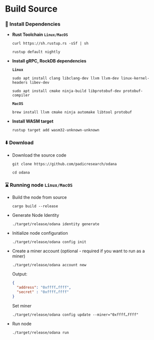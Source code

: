 # Build Source

### 🧰 Install Dependencies

* **Rust Toolchain `Linux/MacOS`**
    ```shell
    curl https://sh.rustup.rs -sSf | sh
    ```
    ```shell
    rustup default nightly
    ```
* **Install gRPC, RockDB dependencies**

  **`Linux`**

  ```shell
  sudo apt install clang libclang-dev llvm llvm-dev linux-kernel-headers libev-dev
  ```
  ```shell
  sudo apt install cmake ninja-build libprotobuf-dev protobuf-compiler
  ```
  **`MacOS`**

  ```shell
  brew install llvm cmake ninja automake libtool protobuf
  ```
* **Install WASM target**
  ```shell
  rustup target add wasm32-unknown-unknown
  ```

### ⬇️ Download

* Download the source code
    ```shell
    git clone https://github.com/padicresearch/odana
    ```
    ```shell
    cd odana
    ```

### ⌛️ Running node `Linux/MacOS`

* Build the node from source
    ```shell
    cargo build --release
    ```
* Generate Node Identity
    ```shell
    ./target/release/odana identity generate
    ```
* Initialize node configuration
    ```shell
    ./target/release/odana config init
    ```
* Create a miner account (optional - required if you want to run as a miner)
  ```shell
  ./target/release/odana account new
  ```
  Output:
  ```json
  {
    "address": "0xffff…ffff",
    "secret" : "0xffff…ffff"
  }
  ```
  Set miner
  ```shell
  ./target/release/odana config update --miner="0xffff…ffff"
  ```
* Run node
  ```shell
  ./target/release/odana run
  ```